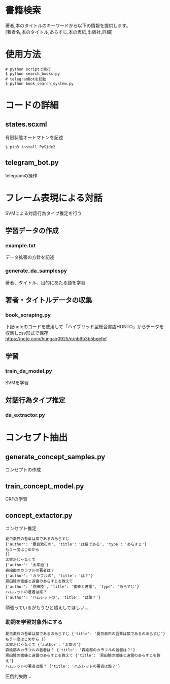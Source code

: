 # 書籍検索
著者,本のタイトルのキーワードから以下の情報を提供します。  
[著者名,本のタイトル,あらすじ,本の表紙,出版社,詳細]  

# 使用方法
```
# python scriptで実行
$ python search_books.py
# telegramBotを起動
$ python book_search_system.py
```

# コードの詳細
## states.scxml
有限状態オートマトンを記述
```
$ pip3 install PySide2
```
## telegram_bot.py
telegramの操作

# フレーム表現による対話
SVMによる対話行為タイプ推定を行う
## 学習データの作成
### example.txt
データ拡張の方針を記述
### generate_da_samplespy
著者、タイトル、目的にあたる語を学習
## 著者・タイトルデータの収集
### book_scraping.py
下記noteのコードを使用して「ハイブリッド型総合書店HONTO」からデータを収集しcsv形式で保存  
https://note.com/hungair0925/n/nb9b3b5beefef  
## 学習
### train_da_model.py
SVMを学習
## 対話行為タイプ推定
### da_extractor.py
# コンセプト抽出
## generate_concept_samples.py
コンセプトの作成
## train_concept_model.py
CRFの学習
## concept_extactor.py
コンセプト推定
```
夏目漱石の吾輩は猫であるのあらすじ
{'author': '夏目漱石の', 'title': 'は猫である', 'type': 'あらすじ'}
もう一度はじめから
{}
太宰治じゃなくて
{'author': '太宰治'}
森絵都のカラフルの著者は？
{'author': 'カラフルの', 'title': 'は？'}
恩田陸の蜜蜂と遠雷のあらすじを教えて
{'author': '恩田陸', 'title': '蜜蜂と遠雷', 'type': 'あらすじ'}
ハムレットの著者は誰？
{'author': 'ハムレットの', 'title': 'は誰？'}
```
頑張っているがもうひと超えしてほしい....
### 助詞を学習対象外にする
```
夏目漱石の吾輩は猫であるのあらすじ {'title': '夏目漱石の吾輩は猫であるのあらすじ'}
もう一度はじめから {}
太宰治じゃなくて {'author': '太宰治'}
森絵都のカラフルの著者は？ {'title': '森絵都のカラフルの著者は？'}
恩田陸の蜜蜂と遠雷のあらすじを教えて {'title': '恩田陸の蜜蜂と遠雷のあらすじを教え'}
ハムレットの著者は誰？ {'title': 'ハムレットの著者は誰？'}
```
圧倒的失敗...





